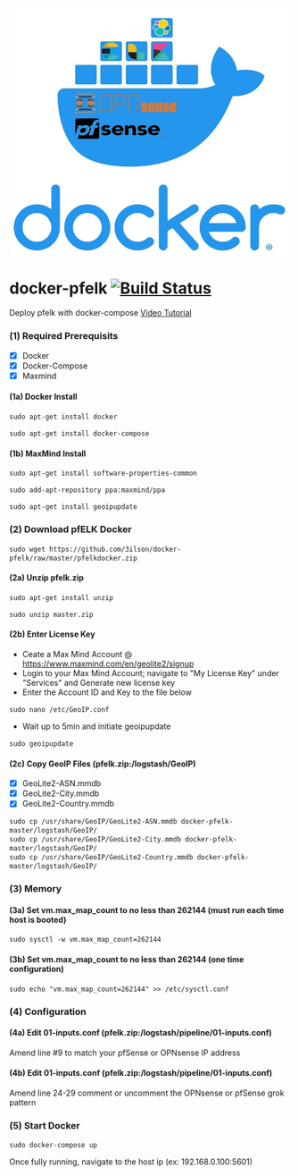 ![pfelk dashboard](https://github.com/3ilson/docker-pfelk/blob/master/pfelk%2Bdocker.jpg)
# docker-pfelk [![Build Status](https://travis-ci.org/3ilson/docker-pfelk.svg?branch=master)](https://travis-ci.org/3ilson/docker-pfelk)
Deploy pfelk with docker-compose [Video Tutorial](https://www.youtube.com/watch?v=xl0v9h8RXBc) 

### (1) Required Prerequisits 
- [X] Docker 
- [X] Docker-Compose
- [X] Maxmind 

#### (1a) Docker Install
```
sudo apt-get install docker
```
```
sudo apt-get install docker-compose
```
#### (1b) MaxMind Install
```
sudo apt-get install software-properties-common
```
```
sudo add-apt-repository ppa:maxmind/ppa
```
```
sudo apt-get install geoipupdate
```
### (2) Download pfELK Docker
```
sudo wget https://github.com/3ilson/docker-pfelk/raw/master/pfelkdocker.zip
```
#### (2a) Unzip pfelk.zip
```
sudo apt-get install unzip
```
```
sudo unzip master.zip
```
#### (2b) Enter License Key
- Ceate a Max Mind Account @ https://www.maxmind.com/en/geolite2/signup
- Login to your Max Mind Account; navigate to "My License Key" under "Services" and Generate new license key
- Enter the Account ID and Key to the file below
```
sudo nano /etc/GeoIP.conf
```
- Wait up to 5min and initiate geoipupdate
```
sudo geoipupdate
```
#### (2c) Copy GeoIP Files (pfelk.zip:/logstash/GeoIP)
- [X] GeoLite2-ASN.mmdb 
- [X] GeoLite2-City.mmdb
- [X] GeoLite2-Country.mmdb 
```
sudo cp /usr/share/GeoIP/GeoLite2-ASN.mmdb docker-pfelk-master/logstash/GeoIP/
sudo cp /usr/share/GeoIP/GeoLite2-City.mmdb docker-pfelk-master/logstash/GeoIP/
sudo cp /usr/share/GeoIP/GeoLite2-Country.mmdb docker-pfelk-master/logstash/GeoIP/
```
### (3) Memory 
#### (3a) Set vm.max_map_count to no less than 262144 (must run each time host is booted)
```
sudo sysctl -w vm.max_map_count=262144
```
#### (3b) Set vm.max_map_count to no less than 262144 (one time configuration) 
```
sudo echo "vm.max_map_count=262144" >> /etc/sysctl.conf
```
### (4) Configuration
#### (4a) Edit 01-inputs.conf (pfelk.zip:/logstash/pipeline/01-inputs.conf)
Amend line #9 to match your pfSense or OPNsense IP address
#### (4b) Edit 01-inputs.conf (pfelk.zip:/logstash/pipeline/01-inputs.conf)
Amend line 24-29 comment or uncomment the OPNsense or pfSense grok pattern
### (5) Start Docker 
```
sudo docker-compose up
```
Once fully running, navigate to the host ip (ex: 192.168.0.100:5601)
